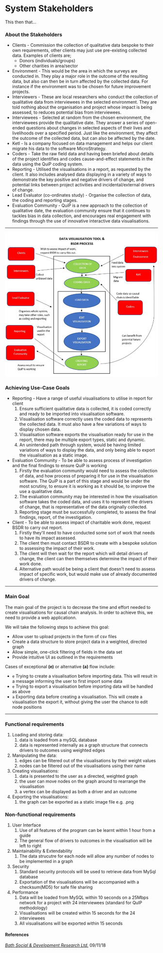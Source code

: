 ﻿System Stakeholders
===

This then that...


### About the Stakeholders
- Clients - Commission the collection of qualitative data bespoke to their own requirements, other clients may just use pre-existing collected data. Examples of clients are;
    - Donors (individuals/groups)
    - Other charities in area/sector
- Environment - This would be the area in which the surveys are conducted in. They play a major role in the outcome of the resulting data, but also can then be in turn affected by the collected data. For instance if the environment was to be chosen for future improvement projects.
- Interviewers - These are local researchers who conduct the collection of qualitative data from interviewees in the selected environment. They are told nothing about the organisation and project whose impact is being assessed, to reduces potential bias from interviewees.
- Interviewees - Selected at random from the chosen environment, the interviewees provide the qualitative date. They answer a series of open-ended questions about changes in selected aspects of their lives and livelihoods over a specified period. Just like the environment, they affect the outcome of the collected data, but can also be affected by the date.
- Ketl - Is a company focused on data management and helps our client migrate his data to the software MicroStrategy.
- Coders - Take the raw field data and having been briefed about details of the project identifies and codes cause-and-effect statements in the data using the QuiP coding system.
- Reporting - Utilised the visualisations in a report, as requested by the client. It also includes analysed data displaying in a variety of ways to demonstrate the key positive and negative drivers of change, and potential links between project activities and incidental/external drivers of change.
- Lead Evaluator (co-ordinates study) - Organise the collection of data, the coding and reporting stages.
- Evaluation Community - QuiP is a new approach to the collection of qualitative date, the evaluation community ensure that it continues to tackles bias in data collection, and encourages real engagement with findings through the use of innovative interactive data visualisations.

---

![high-level use-case diagram](usecase.jpg)

### Achieving Use-Case Goals
- Reporting - Have a range of useful visualisations to utilise in report for client
    1. Ensure sufficient qualitative data is collected, it is coded correctly and ready to be imported into visualisation software.
    1. Visualisation software correctly uses the coded data to represents the collected data. It must also have a few variations of ways to display chosen data. 
    1. Visualisation software exports the visualisation ready for use in the report, there may be multiple export types, static and dynamic.
    1. An unintended path through system, would be having limited variations of ways to display the data, and only being able to export the visualisation as a static image.
- Evaluation Community - To be able to assess process of investigation and the final findings to ensure QuiP is working
    1. Firstly the evaluation community would need to assess the collection of data, and how process of preparing it for use in the visualisation software. The QuiP is a part of this 
    stage and would be under the most scrutiny, to ensure it is working as it should be, to improve the use a qualitative data.
    1. The evaluation community may be interested in how the visualisation software takes the coded data, and uses it to represent the drivers of change, that is representative of the data originally collected.
    1. Reporting stage must be successfully completed, to assess the final findings, report, of the investigation.
- Client - To be able to assess impact of charitable work done, request BSDR to carry out report.
    1. Firstly they'll need to have conducted some sort of work that needs to have its impact assessed.
    1. The client then must contact BSDR to create with a bespoke solution to assessing the impact of their work.
    1. The client will then wait for the report which will detail drivers of change, the client can then themselves determine the impact of their work done.
    1. Alternative path would be being a client that doesn't need to assess impact of specific work, but would make use of already documented drivers of change. 

-----

### Main Goal

The main goal of the project is to decrease the time and effort needed to create visualisations for causal chain analysis. In order to achieve this, we need to provide a web applicationn.

We will take the following steps to achieve this goal:
- Allow user to upload projects in the form of csv files
- Create a data structure to store project data in a weighted, directed graph
- Allow simple, one-click filtering of fields in the data set
- Provide intuitive UI as outlined in the requirements

Cases of exceptional **(e)** or alternative **(a)** flow include:
- `e` Trying to create a visualisation before importing data. This will result in a message informing the user to first import some data  
- `e` Trying to export a visualisation before importing data will be handled as above
- `a` Exporting data before creating a visualisation. This will create a visualisation the export it, without giving the user the chance to edit node positions

----

### Functional requirements
1. Loading and storing data:
    1. data is loaded from a mySQL database
    1. data is represented internally as a graph structure that connects drivers to outcomes using weighted edges
1. Manipulating the data:
    1. edges can be filtered out of the visualisations by their weight values
    1. nodes can be filtered out of the visualisations using their name
1. Creating visualisations:
    1. data is presented to the user as a directed, weighted graph
    1. the user can move nodes on the graph around to rearrange the visualisation
    1. a vertex can be displayed as both a driver and an outcome
1. Exporting the visualisations:
    1. the graph can be  exported as a static image file e.g. .png

### Non-functional requirements
1. User Interface
    1. Use of all features of the program can be learnt within 1 hour from a guide
    1. The general flow of drivers to outcomes in the visualisation will be left to right
1. Maintainability & Extendability
    1. The data strucutre for each node will allow any number of nodes to be implemented in a graph
1. Security
    1. Standard security protocols will be used to retrieve data from MySql database
    1. Exportation of the visualisations will be accompanied with a checksum(MD5) for safe file sharing
1. Performance
    1. Data will be loaded from MySQL within 10 seconds on a 25Mbps network for a project with 24 interviewees (standard for QuIP methodology)
    1. Visualisations will be created within 15 seconds for the 24 interviewees
    1. All visualisations will be exported within 15 seconds


#### References

[_Bath Social & Development Research Ltd._](http://bathsdr.org/) 09/11/18
